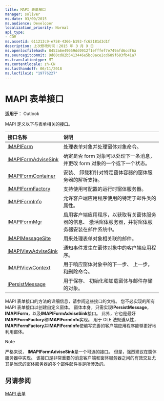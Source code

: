 ```yaml
---
title: MAPI 表单接口
manager: soliver
ms.date: 03/09/2015
ms.audience: Developer
localization_priority: Normal
api_type:
- COM
ms.assetid: 611213c9-e758-4366-b193-fc62181d3d1f
description: 上次修改时间：2015 年 3 月 9 日
ms.openlocfilehash: 8452a6e49059dd0912f1efffef7e749afd6cdf6a
ms.sourcegitcommit: 9d60cd82b5413446e5bc8ace2cd689f683fb41a7
ms.translationtype: MT
ms.contentlocale: zh-CN
ms.lasthandoff: 06/11/2018
ms.locfileid: "19776227"
---
```

# <a name="mapi-form-interfaces"></a>MAPI 表单接口

  
  
**适用于**： Outlook 
  
MAPI 定义以下与表单相关的接口。
  
|**接口名称**|**说明**|
|:-----|:-----|
|[IMAPIForm](imapiformiunknown.md) <br/> |处理表单对象并处理窗体对象命令。  <br/> |
|[IMAPIFormAdviseSink](imapiformadvisesinkiunknown.md) <br/> |确定是否 form 对象可以处理下一条消息，并更改 form 对象的一个或下一个状态。  <br/> |
|[IMAPIFormContainer](imapiformcontaineriunknown.md) <br/> |安装、 卸载和针对特定窗体容器的窗体服务器的解析支持。  <br/> |
|[IMAPIFormFactory](imapiformfactoryiunknown.md) <br/> |支持使用可配置的运行时窗体服务器。  <br/> |
|[IMAPIFormInfo](imapiforminfoimapiprop.md) <br/> |允许客户端应用程序使用的特定于邮件类的属性。  <br/> |
|[IMAPIFormMgr](imapiformmgriunknown.md) <br/> |启用客户端应用程序，以获取有关窗体服务器的信息、 激活窗体服务器，并将窗体服务器安装在邮件系统中。  <br/> |
|[IMAPIMessageSite](imapimessagesiteiunknown.md) <br/> |用来处理表单对象相关联的邮件。  <br/> |
|[IMAPIViewAdviseSink](imapiviewadvisesinkiunknown.md) <br/> |通知事件发生在窗体对象中的客户端应用程序。  <br/> |
|[IMAPIViewContext](imapiviewcontextiunknown.md) <br/> |用于响应窗体对象中的下一步、 上一步，和删除命令。  <br/> |
|[IPersistMessage](ipersistmessageiunknown.md) <br/> |用于保存、 初始化和加载窗体与邮件存储的对象。  <br/> |
   
MAPI 表单接口的方法的详细信息，请参阅这些接口的文档。 您不必实现的所有 MAPI 表单接口以创建自定义窗体。 窗体本身，只需实现**IPersistMessage**， **IMAPIForm**，以及**IMAPIFormAdviseSink**接口。 此外，它也是最好**IMAPIFormFactory**和**IMAPIFormInfo**实现。 用于 OLE 法规遵从性， **IMAPIFormFactory**并**IMAPIFormInfo**使编写完善的客户端应用程序能够更好地利用窗体。 
  
> [!NOTE]
> 严格来说， **IMAPIFormAdviseSink**是一个可选的接口。 但是，强烈建议在窗体服务器中实现。 该接口是非常重要的消息客户端和窗体服务器之间的有效交互尤其是当您的窗体服务器的多个邮件邮件类是所涉及的。 
  
## <a name="see-also"></a>另请参阅



[MAPI 表单](mapi-forms.md)

